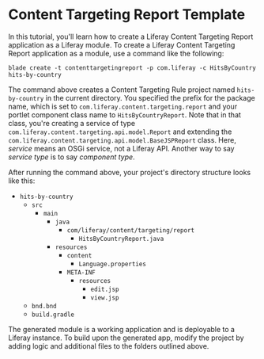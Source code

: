 # Content Targeting Report Template [](id=content-targeting-report-template)

In this tutorial, you'll learn how to create a Liferay Content Targeting Report
application as a Liferay module. To create a Liferay Content Targeting Report
application as a module, use a command like the following:

    blade create -t contenttargetingreport -p com.liferay -c HitsByCountry hits-by-country

The command above creates a Content Targeting Rule project named
`hits-by-country` in the current directory. You specified the prefix for the
package name, which is set to `com.liferay.content.targeting.report` and your
portlet component class name to `HitsByCountryReport`. Note that in that class,
you're creating a service of type
`com.liferay.content.targeting.api.model.Report` and extending the
`com.liferay.content.targeting.api.model.BaseJSPReport` class. Here, *service*
means an OSGi service, not a Liferay API. Another way to say *service type* is
to say *component type*.

After running the command above, your project's directory structure looks like
this:

- `hits-by-country`
    - `src`
        - `main`
            - `java`
                - `com/liferay/content/targeting/report`
                    - `HitsByCountryReport.java`
            - `resources`
                - `content`
                    - `Language.properties`
                - `META-INF`
                    - `resources`
                        - `edit.jsp`
                        - `view.jsp`
    - `bnd.bnd`
    - `build.gradle`

The generated module is a working application and is deployable to a Liferay
instance. To build upon the generated app, modify the project by adding logic
and additional files to the folders outlined above.

